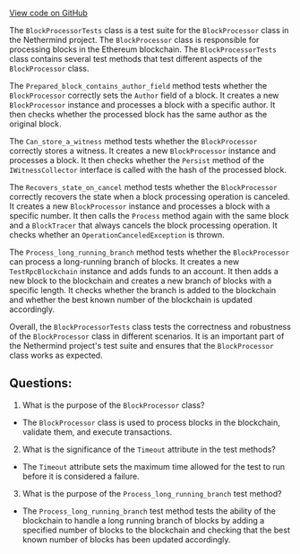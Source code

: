 [View code on GitHub](https://github.com/nethermindeth/nethermind/Nethermind.Blockchain.Test/BlockProcessorTests.cs)

The `BlockProcessorTests` class is a test suite for the `BlockProcessor` class in the Nethermind project. The `BlockProcessor` class is responsible for processing blocks in the Ethereum blockchain. The `BlockProcessorTests` class contains several test methods that test different aspects of the `BlockProcessor` class.

The `Prepared_block_contains_author_field` method tests whether the `BlockProcessor` correctly sets the `Author` field of a block. It creates a new `BlockProcessor` instance and processes a block with a specific author. It then checks whether the processed block has the same author as the original block.

The `Can_store_a_witness` method tests whether the `BlockProcessor` correctly stores a witness. It creates a new `BlockProcessor` instance and processes a block. It then checks whether the `Persist` method of the `IWitnessCollector` interface is called with the hash of the processed block.

The `Recovers_state_on_cancel` method tests whether the `BlockProcessor` correctly recovers the state when a block processing operation is canceled. It creates a new `BlockProcessor` instance and processes a block with a specific number. It then calls the `Process` method again with the same block and a `BlockTracer` that always cancels the block processing operation. It checks whether an `OperationCanceledException` is thrown.

The `Process_long_running_branch` method tests whether the `BlockProcessor` can process a long-running branch of blocks. It creates a new `TestRpcBlockchain` instance and adds funds to an account. It then adds a new block to the blockchain and creates a new branch of blocks with a specific length. It checks whether the branch is added to the blockchain and whether the best known number of the blockchain is updated accordingly.

Overall, the `BlockProcessorTests` class tests the correctness and robustness of the `BlockProcessor` class in different scenarios. It is an important part of the Nethermind project's test suite and ensures that the `BlockProcessor` class works as expected.
## Questions: 
 1. What is the purpose of the `BlockProcessor` class?
- The `BlockProcessor` class is used to process blocks in the blockchain, validate them, and execute transactions.

2. What is the significance of the `Timeout` attribute in the test methods?
- The `Timeout` attribute sets the maximum time allowed for the test to run before it is considered a failure.

3. What is the purpose of the `Process_long_running_branch` test method?
- The `Process_long_running_branch` test method tests the ability of the blockchain to handle a long running branch of blocks by adding a specified number of blocks to the blockchain and checking that the best known number of blocks has been updated accordingly.